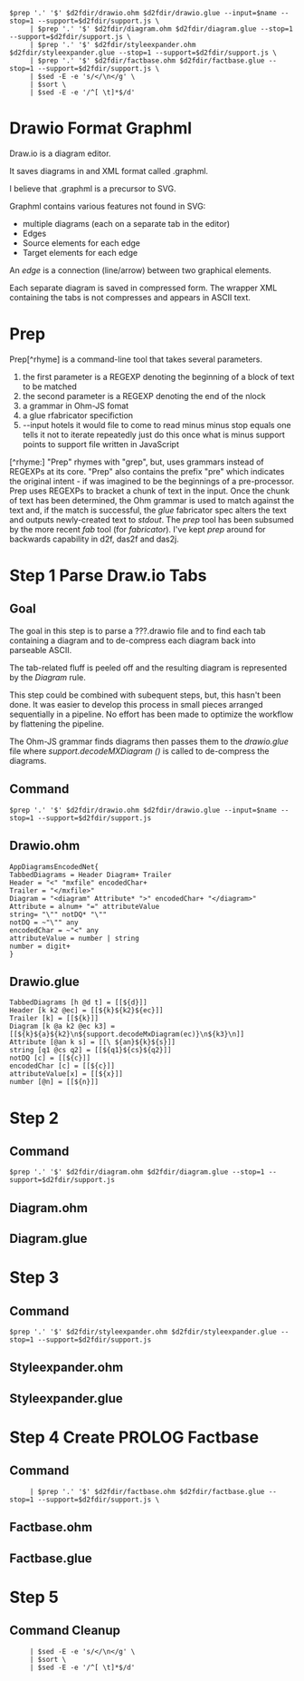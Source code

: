 ```
$prep '.' '$' $d2fdir/drawio.ohm $d2fdir/drawio.glue --input=$name --stop=1 --support=$d2fdir/support.js \
     | $prep '.' '$' $d2fdir/diagram.ohm $d2fdir/diagram.glue --stop=1 --support=$d2fdir/support.js \
     | $prep '.' '$' $d2fdir/styleexpander.ohm $d2fdir/styleexpander.glue --stop=1 --support=$d2fdir/support.js \
     | $prep '.' '$' $d2fdir/factbase.ohm $d2fdir/factbase.glue --stop=1 --support=$d2fdir/support.js \
     | $sed -E -e 's/</\n</g' \
     | $sort \
     | $sed -E -e '/^[ \t]*$/d'

```

# Drawio Format Graphml
Draw.io is a diagram editor.

It saves diagrams in and XML format called .graphml.

I believe that .graphml is a precursor to SVG.

Graphml contains various features not found in SVG:
- multiple diagrams (each on a separate tab in the editor)
- Edges
- Source elements for each edge
- Target elements for each edge

An *edge* is a connection (line/arrow) between two graphical elements.

Each separate diagram is saved in compressed form.  The wrapper XML containing the tabs is not compresses and appears in ASCII text.

# Prep
Prep[^rhyme] is a command-line tool that takes several parameters.
1. the first parameter is a REGEXP denoting the beginning of a block of text to be matched 
2. the second parameter is a REGEXP denoting the end of the nlock
3. a grammar in Ohm-JS fomat
4. a glue rfabricator specifiction
5. --input hotels it would file to come to read minus minus stop equals one tells it not to iterate repeatedly just do this once what is minus support points to support file written in JavaScript

[^rhyme:] "Prep" rhymes with "grep", but, uses grammars instead of REGEXPs at its core.  "Prep" also contains the prefix "pre" which indicates the original intent - if was imagined to be the beginnings of a pre-processor.  Prep uses REGEXPs to bracket a chunk of text in the input.  Once the chunk of text has been determined, the Ohm grammar is used to match against the text and, if the match is successful, the *glue* fabricator spec alters the text and outputs newly-created text to *stdout*.  The *prep* tool has been subsumed by the more recent *fab* tool (for *fabricator*).  I've kept *prep* around for backwards capability in d2f, das2f and das2j.
# Step 1 Parse Draw.io Tabs
## Goal
The goal in this step is to parse a ???.drawio file and to find each tab containing a diagram and to de-compress each diagram back into parseable ASCII.

The tab-related fluff is peeled off and the resulting diagram is represented by the *Diagram* rule.

This step could be combined with subequent steps, but, this hasn't been done.  It was easier to develop this process in small pieces arranged sequentially in a pipeline.  No effort has been made to optimize the workflow by flattening the pipeline.

The Ohm-JS grammar finds diagrams then passes them to the *drawio.glue* file where *support.decodeMXDiagram ()* is called to de-compress the diagrams.

## Command
```
$prep '.' '$' $d2fdir/drawio.ohm $d2fdir/drawio.glue --input=$name --stop=1 --support=$d2fdir/support.js
```
## Drawio.ohm
```
AppDiagramsEncodedNet{
TabbedDiagrams = Header Diagram+ Trailer
Header = "<" "mxfile" encodedChar+
Trailer = "</mxfile>"
Diagram = "<diagram" Attribute* ">" encodedChar+ "</diagram>"
Attribute = alnum+ "=" attributeValue
string= "\"" notDQ* "\""
notDQ = ~"\"" any
encodedChar = ~"<" any		   
attributeValue = number | string
number = digit+
}
```

## Drawio.glue
```
TabbedDiagrams [h @d t] = [[${d}]]
Header [k k2 @ec] = [[${k}${k2}${ec}]]
Trailer [k] = [[${k}]]
Diagram [k @a k2 @ec k3] = [[${k}${a}${k2}\n${support.decodeMxDiagram(ec)}\n${k3}\n]]
Attribute [@an k s] = [[\ ${an}${k}${s}]]
string [q1 @cs q2] = [[${q1}${cs}${q2}]]
notDQ [c] = [[${c}]]
encodedChar [c] = [[${c}]]
attributeValue[x] = [[${x}]]
number [@n] = [[${n}]]
```
# Step 2 
## Command
```
$prep '.' '$' $d2fdir/diagram.ohm $d2fdir/diagram.glue --stop=1 --support=$d2fdir/support.js 
```
## Diagram.ohm
## Diagram.glue

# Step 3 
## Command
```
$prep '.' '$' $d2fdir/styleexpander.ohm $d2fdir/styleexpander.glue --stop=1 --support=$d2fdir/support.js
```
## Styleexpander.ohm
## Styleexpander.glue
# Step 4 Create PROLOG Factbase
## Command
```
     | $prep '.' '$' $d2fdir/factbase.ohm $d2fdir/factbase.glue --stop=1 --support=$d2fdir/support.js \
```
## Factbase.ohm
## Factbase.glue
# Step 5
## Command Cleanup
```
     | $sed -E -e 's/</\n</g' \
     | $sort \
     | $sed -E -e '/^[ \t]*$/d'

```
